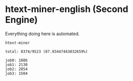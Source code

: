 # htext-miner-english (Second Engine)

Everything doing here is automated.

```
htext-miner

total: 8374/9523 (87.93447443032659%)

job0: 1886
job1: 2130
job2: 2854
job3: 1504
```